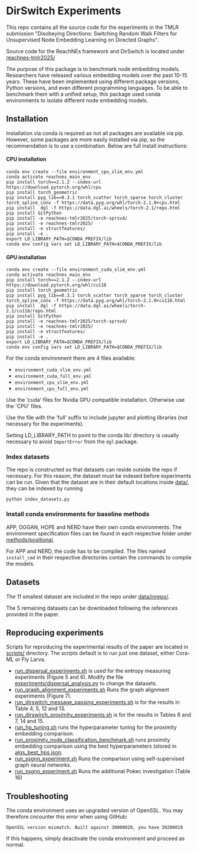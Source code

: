 # DirSwitch Experiments

This repo contains all the source code for the experiments in the TMLR submission "Disobeying Directions:  Switching Random Walk Filters for Unsupervised Node Embedding Learning on Directed Graphs".

Source code for the ReachNEs framework and DirSwitch is located under [reachnes-tmlr2025/](reachnes-tmlr2025/)

The purpose of this package is to benchmark node embedding models.
Researchers have released various embedding models over the  past 10-15 years.
These have been implemented using different package versions, Python versions, and even different programming languages.
To be able to benchmark them with a unified setup, this package used conda environments to isolate different node embedding models.



## Installation

Installation via conda is required as not all packages are available via pip. 
However, some packages are more easily installed via pip, so the recommendation is to use a combination.
Below are full install instructions:



#### CPU installation
```shell
conda env create --file environment_cpu_slim_env.yml
conda activate reachnes_main_env
pip install torch==2.1.2 --index-url https://download.pytorch.org/whl/cpu
pip install torch_geometric
pip install pyg_lib==0.3.1 torch_scatter torch_sparse torch_cluster torch_spline_conv -f https://data.pyg.org/whl/torch-2.1.0+cpu.html
pip install  dgl -f https://data.dgl.ai/wheels/torch-2.1/repo.html
pip install GitPython
pip install -e reachnes-tmlr2025/torch-sprsvd/
pip install -e reachnes-tmlr2025/
pip install -e structfeatures/
pip install -e .
export LD_LIBRARY_PATH=$CONDA_PREFIX/lib
conda env config vars set LD_LIBRARY_PATH=$CONDA_PREFIX/lib
```

#### GPU installation
```shell
conda env create --file environment_cuda_slim_env.yml
conda activate reachnes_main_env
pip install torch==2.1.2 --index-url https://download.pytorch.org/whl/cu118
pip install torch_geometric
pip install pyg_lib==0.3.1 torch_scatter torch_sparse torch_cluster torch_spline_conv -f https://data.pyg.org/whl/torch-2.1.0+cu118.html
pip install  dgl -f https://data.dgl.ai/wheels/torch-2.1/cu118/repo.html
pip install GitPython
pip install -e reachnes-tmlr2025/torch-sprsvd/
pip install -e reachnes-tmlr2025/
pip install -e structfeatures/
pip install -e .
export LD_LIBRARY_PATH=$CONDA_PREFIX/lib
conda env config vars set LD_LIBRARY_PATH=$CONDA_PREFIX/lib
```


For the conda environment there are 4 files available:

- `environment_cuda_slim_env.yml`
- `environment_cuda_full_env.yml`
- `environment_cpu_slim_env.yml`
- `environment_cpu_full_env.yml`

Use the 'cuda' files for Nvidia GPU compatible installation. Otherwise use the 'CPU' files.

Use the file with the 'full' suffix to include jupyter and plotting libraries (not necessary for the experiments).

Setting LD_LIBRARY_PATH to point to the conda lib/ directory is usually necessary to avoid `ImportError` from the `dgl` package.


### Index datasets

The repo is constructed so that datasets can reside outside the repo if necessary.
For this reason, the dataset must be indexed before experiments can be run.
Given that the dataset are in their default locations inside [data/](data/), they can be indexed by running
```shell
python index_datasets.py
``` 

### Install conda environments for baseline methods

APP, DGGAN, HOPE and NERD have their own conda environments.
The environment specification files can be found in each respective folder under [methods/positional](methods/positional).

For APP and NERD, the code has to be compiled. 
The files named `install_cmd` in their respective directories contain the commands to compile the models.




## Datasets

The 11 smallest dataset are included in the repo under [data/inrepo/](data/inrepo/).

The 5 remaining datasets can be downloaded following the references provided in the paper.


## Reproducing experiments

Scripts for reproducing the experimental results of the paper are located in [scripts/](scripts/) directory.
The scripts default is to run just one dataset, either Cora-ML or Fly Larva. 

- [run_dispersal_experiments.sh](scripts/run_dispersal_experiments.sh) is used for the entropy measuring experiments (Figure 5 and 6). Modify the file [experiments/dispersal_analysis.py](experiments/dispersal_analysis.py) to change the datasets.
- [run_graph_alignment_experiments.sh](scripts/run_graph_alignment_experiments.sh) Runs the graph alignment experiments (Figure 7).
- [run_dirswitch_message_passing_experiments.sh](scripts/run_dirswitch_message_passing_experiments.sh) is for the results in Table 4, 5, 12 and 13.
- [run_dirswirch_proximity_experiments.sh](scripts/run_dirswirch_proximity_experiments.sh) is for the results in Tables 6 and 7, 14 and 15.
- [run_hp_tuning.sh](scripts/run_hp_tuning.sh) runs the hyperparameter tuning for the proximity embedding comparison.
- [run_proximity_node_classification_benchmark.sh](scripts/run_proximity_node_classification_benchmark.sh) runs proximity embedding comparison using the best hyperparameters (stored in [algs_best_hps.json](src/nebtools/algs/algs_best_hps.json).
- [run_ssgnn_experiment.sh](scripts/run_ssgnn_experiment.sh) Runs the comparison using self-supervised graph neural networks.
- [run_ssgnn_experiment.sh](scripts/run_pokec_investigation.sh) Runs the additional Pokec investigation (Table 16)

## Troubleshooting

The conda environment uses an upgraded version of OpenSSL.
You may therefore cncounter this error when using GitHub:
```shell
OpenSSL version mismatch. Built against 30000020, you have 30200010
```
If this happens, simply deactivate the conda environment and proceed as normal.
